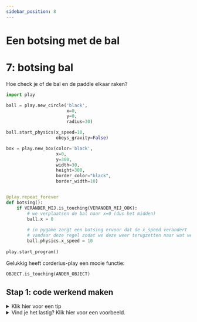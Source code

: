 ```yaml
---
sidebar_position: 8
---
```


# Een botsing met de bal


# 7: botsing bal

Hoe check je of de bal en de paddle elkaar raken?

```python
import play

ball = play.new_circle('black',
                       x=0,
                       y=0,
                       radius=30)

ball.start_physics(x_speed=10,
                   obeys_gravity=False)

box = play.new_box(color='black',
                   x=0,
                   y=300,
                   width=30,
                   height=300,
                   border_color="black",
                   border_width=10)


@play.repeat_forever
def botsing():
    if VERANDER_MIJ.is_touching(VERANDER_MIJ_OOK):
        # we verplaatsen de bal naar x=0 (dus het midden)
        ball.x = 0
        
        # in pygame zorgt een botsing ervoor dat de x_speed verandert
        # vandaar deze regel zodat we deze weer terugzetten naar wat we hadden
        ball.physics.x_speed = 10
        
play.start_program()
```
Gelukkig heeft corderius-play een mooie functie:

```python
OBJECT.is_touching(ANDER_OBJECT)
```

## Stap 1: code werkend maken

<details>
  <summary>Klik hier voor een tip</summary>
  <p>Welke twee dingen gaan botsen? Welke variabelen gebruik je hiervoor?</p>
</details>

<details>
  <summary>Vind je het lastig? Klik hier voor een voorbeeld.</summary>
  <p>
  ```python 
import play

ball = play.new_circle('black',
                       x=0,
                       y=0,
                       radius=30)

ball.start_physics(x_speed=10,
                   obeys_gravity=False)

box = play.new_box(color='black',
                   x=0,
                   y=300,
                   width=30,
                   height=300,
                   border_color="black",
                   border_width=10)


@play.repeat_forever
def botsing():
    if ball.is_touching(box):
        ball.x = 0
        
        # in pygame zorgt een botsing ervoor dat de x_speed verandert
        # vandaar deze regel zodat we deze weer terugzetten naar wat we hadden
        ball.physics.x_speed = 10
        
play.start_program()
```
  </p>
</details>


## Stap 2: van richting veranderen
Wat moet je eigenlijk veranderen om de bal naar links te laten gaan zodra er een botsing is met het batje?

<details>
  <summary>Klik hier voor een tip</summary>
  <p>Wat zou je moeten veranderen aan **x_speed**?</p>
</details>

<details>
  <summary>Vind je het lastig? Klik hier voor een voorbeeld.</summary>
  <p>
  ```python 
import play

ball = play.new_circle('black',
                       x=0,
                       y=0,
                       radius=30)

ball.start_physics(x_speed=10,
                   obeys_gravity=False)

box = play.new_box(color='black',
                   x=0,
                   y=300,
                   width=30,
                   height=300,
                   border_color="black",
                   border_width=10)


@play.repeat_forever
def botsing():
    if ball.is_touching(box):
        ball.x = 0
        
        # in pygame zorgt een botsing ervoor dat de x_speed verandert
        # vandaar deze regel zodat we deze weer terugzetten naar wat we hadden
        ball.physics.x_speed = -10
        
play.start_program()
```
  </p>
</details>









